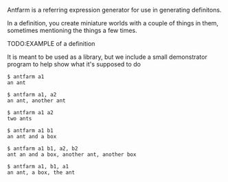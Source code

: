 Antfarm is a referring expression generator for use in generating
definitons.

In a definition, you create miniature worlds with a couple of things
in them, sometimes mentioning the things a few times.

TODO:EXAMPLE of a definition

It is meant to be used as a library, but we include a small demonstrator
program to help show what it's supposed to do

    $ antfarm a1
    an ant

    $ antfarm a1, a2
    an ant, another ant

    $ antfarm a1 a2
    two ants

    $ antfarm a1 b1
    an ant and a box

    $ antfarm a1 b1, a2, b2
    ant an and a box, another ant, another box

    $ antfarm a1, b1, a1
    an ant, a box, the ant
